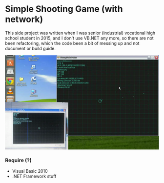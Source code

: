 Simple Shooting Game (with network)
===
This side project was written when I was senior (industrial) vocational high school student in 2015, and I don't use VB.NET any more, so there are not been refactoring, which the code been a bit of messing up and not document or build guide.

![](./img/demo.png)

### Require (?)
- Visual Basic 2010
- .NET Framework stuff